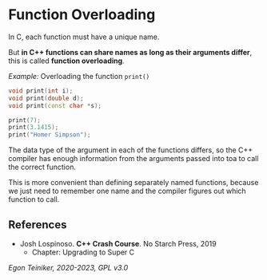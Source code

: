 # Function Overloading

In C, each function must have a unique name. 

But **in C++ functions can share names as long as their arguments differ**, this is called **function overloading**.


_Example:_ Overloading the function `print()`
```C++
void print(int i);
void print(double d);
void print(const char *s);

print(7);
print(3.1415);
print("Homer Simpson");
```
The data type of the argument in each of the functions differs, so the C++ compiler has enough information from the arguments passed into toa to call the correct function.

This is more convenient than defining separately named functions, because we just 
need to remember one name and the compiler figures out which function to call.



## References

* Josh Lospinoso. **C++ Crash Course**. No Starch Press, 2019 
    * Chapter: Upgrading to Super C 

*Egon Teiniker, 2020-2023, GPL v3.0*
